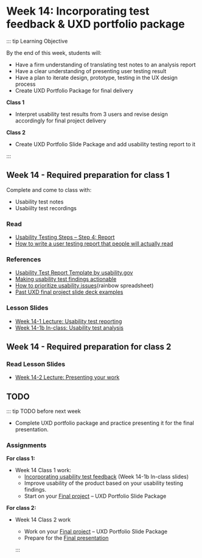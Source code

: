 # Week 14: Incorporating test feedback & UXD portfolio package

::: tip Learning Objective

By the end of this week, students will:

- Have a firm understanding of translating test notes to an analysis report
- Have a clear understanding of presenting user testing result 
- Have a plan to iterate design, prototype, testing in the UX design process
- Create UXD Portfolio Package for final delivery

**Class 1** 
- Interpret usability test results from 3 users and revise design accordingly for final project delivery

**Class 2** 
- Create UXD Portfolio Slide Package and add usability testing report to it

:::

## Week 14 - Required preparation for class 1

Complete and come to class with:
- Usability test notes
- Usabiilty test recordings

### Read
- [Usability Testing Steps – Step 4: Report](../week13/UT-steps.md#step-4-report)
- [How to write a user testing report that people will actually read](https://uxdesign.cc/how-to-write-a-user-testing-report-that-people-will-actually-read-652d15d2f92e)


### References 

- [Usability Test Report Template by usability.gov](https://drive.google.com/file/d/1KRXKLTd3GZA1X786Fw1wj1pw8ZeYdr5Y/view?usp=sharing)
- [Making usability test findings actionable](https://www.nngroup.com/articles/actionable-usability-findings/)
- [How to prioritize usability issues](https://userbrain.net/blog/how-to-prioritize-usability-issues)(rainbow spreadsheet)
- [Past UXD final project slide deck examples](https://drive.google.com/drive/folders/1y7608EmlnKrQsDVA3_qdYvotDaE4Qltz?usp=sharing) 



### Lesson Slides

- [Week 14-1 Lecture: Usability test reporting](https://drive.google.com/drive/folders/1kCPUsO4_f6Hz47THcBzFBiMlCJIzpvG7)
- [Week 14-1b In-class: Usability test analysis](https://drive.google.com/drive/folders/1kCPUsO4_f6Hz47THcBzFBiMlCJIzpvG7)
 

## Week 14 - Required preparation for class 2

### Read Lesson Slides

- [Week 14-2 Lecture: Presenting your work](https://drive.google.com/drive/folders/1kCPUsO4_f6Hz47THcBzFBiMlCJIzpvG7)



## TODO

::: tip TODO before next week

- Complete UXD portfolio package and practice presenting it for the final presentation.

### Assignments

**For class 1:** 
- Week 14 Class 1 work: 
  - [Incorporating usability test feedback](https://drive.google.com/drive/folders/1kCPUsO4_f6Hz47THcBzFBiMlCJIzpvG7) (Week 14-1b In-class slides)
  - Improve usability of the product based on your usability testing findings.
  - Start on your [Final project](../../assignments/proj.md) – UXD Portfolio Slide Package

**For class 2:** 
- Week 14 Class 2 work 
  - Work on your [Final project](../../assignments/proj.md) – UXD Portfolio Slide Package
  - Prepare for the [Final presentation](../../assignments/presentation.md)

  :::
